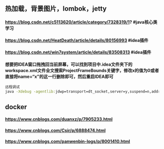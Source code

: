 ## 热加载，背景图片，lombok，jetty
#### https://blog.csdn.net/c5113620/article/category/7328319/1?  #java核心类学习
#### https://blog.csdn.net/HeatDeath/article/details/80156993  #idea插件
#### https://blog.csdn.net/win7system/article/details/83508313  #idea插件
#### 想要把IDEA窗口拖拽回当前屏幕，可以找到项目中.idea文件夹下的workspace.xml文件全文搜索ProjectFrameBounds关键字，修改x的值为0或者直接将name=“x”的这一行删除即可，然后重启IDEA即可
```cmd
远程调试
java -Xdebug -agentlib:jdwp=transport=dt_socket,server=y,suspend=n,address=20001 -Dfile.encoding=utf-8 -jar poplar.jar --server.port=20000
```
## docker
#### https://www.cnblogs.com/duanxz/p/7905233.html
#### https://www.cnblogs.com/Csir/p/6888474.html
#### https://www.cnblogs.com/panwenbin-logs/p/8001410.html
